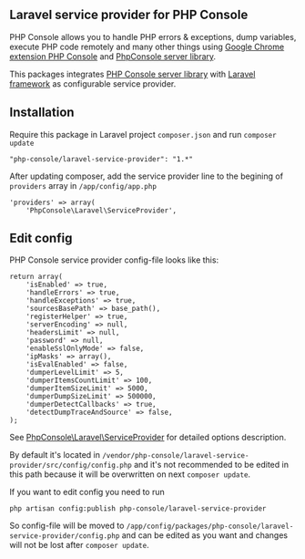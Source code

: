 ## Laravel service provider for PHP Console

PHP Console allows you to handle PHP errors & exceptions, dump variables, execute PHP code remotely and many other things using [Google Chrome extension PHP Console](https://chrome.google.com/webstore/detail/php-console/nfhmhhlpfleoednkpnnnkolmclajemef) and [PhpConsole server library](https://github.com/barbushin/php-console).

This packages integrates [PHP Console server library](https://github.com/barbushin/php-console) with [Laravel framework](http://laravel.com) as configurable service provider.

## Installation

Require this package in Laravel project `composer.json` and run `composer update`

    "php-console/laravel-service-provider": "1.*"

After updating composer, add the service provider line to the begining of `providers` array in `/app/config/app.php`

	'providers' => array(
		'PhpConsole\Laravel\ServiceProvider',

## Edit config

PHP Console service provider config-file looks like this:

	return array(
		'isEnabled' => true,
		'handleErrors' => true,
		'handleExceptions' => true,
		'sourcesBasePath' => base_path(),
		'registerHelper' => true,
		'serverEncoding' => null,
		'headersLimit' => null,
		'password' => null,
		'enableSslOnlyMode' => false,
		'ipMasks' => array(),
		'isEvalEnabled' => false,
		'dumperLevelLimit' => 5,
		'dumperItemsCountLimit' => 100,
		'dumperItemSizeLimit' => 5000,
		'dumperDumpSizeLimit' => 500000,
		'dumperDetectCallbacks' => true,
		'detectDumpTraceAndSource' => false,
	);

See [PhpConsole\Laravel\ServiceProvider](/src/PhpConsole/Laravel/ServiceProvider.php) for detailed options description.

By default it's located in `/vendor/php-console/laravel-service-provider/src/config/config.php` and it's not recommended to be edited in this path because it will be overwritten on next `composer update`. 

If you want to edit config you need to run

    php artisan config:publish php-console/laravel-service-provider

So config-file will be moved to `/app/config/packages/php-console/laravel-service-provider/config.php` and can be edited as you want and changes will not be lost after `composer update`.
